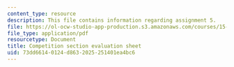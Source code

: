 ```yaml
---
content_type: resource
description: This file contains information regarding assignment 5.
file: https://ol-ocw-studio-app-production.s3.amazonaws.com/courses/15-390-new-enterprises-spring-2013/73dd66140124d8632025251401ea4bc6_MIT15_390S13_assgn5sheet.pdf
file_type: application/pdf
resourcetype: Document
title: Competition section evaluation sheet
uid: 73dd6614-0124-d863-2025-251401ea4bc6
---
```

